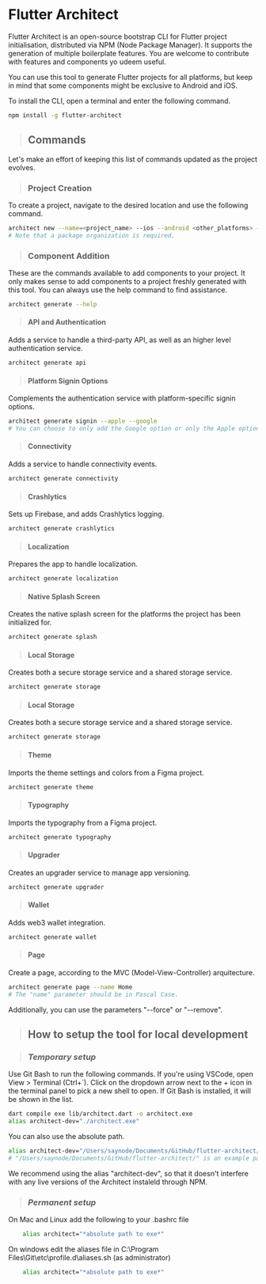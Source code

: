 # Flutter Architect

Flutter Architect is an open-source bootstrap CLI for Flutter project initialisation, distributed via NPM (Node Package Manager). It supports the generation of multiple boilerplate features. You are welcome to contribute with features and components yo udeem useful.

You can use this tool to generate Flutter projects for all platforms, but keep in mind that some components might be exclusive to Android and iOS.

To install the CLI, open a terminal and enter the following command.

```bash
npm install -g flutter-architect 
```

> ## Commands

Let's make an effort of keeping this list of commands updated as the project evolves.

> ### Project Creation

To create a project, navigate to the desired location and use the following command.

```bash
architect new --name=<project_name> --ios --android <other_platforms> --org=<package_organization>
# Note that a package organization is required.
```

> ### Component Addition

These are the commands available to add components to your project. It only makes sense to add components to a project freshly generated with this tool.
You can always use the help command to find assistance.

```bash
architect generate --help
```

> #### **API and Authentication**

Adds a service to handle a third-party API, as well as an higher level authentication service.

```bash
architect generate api
```

> #### **Platform Signin Options**

Complements the authentication service with platform-specific signin options.

```bash
architect generate signin --apple --google
# You can choose to only add the Google option or only the Apple option.
```

> #### **Connectivity**

Adds a service to handle connectivity events.

```bash
architect generate connectivity
```

> #### **Crashlytics**

Sets up Firebase, and adds Crashlytics logging.

```bash
architect generate crashlytics
```

> #### **Localization**

Prepares the app to handle localization.

```bash
architect generate localization
```

> #### **Native Splash Screen**

Creates the native splash screen for the platforms the project has been initialized for.

```bash
architect generate splash
```

> #### **Local Storage**

Creates both a secure storage service and a shared storage service.

```bash
architect generate storage
```

> #### **Local Storage**

Creates both a secure storage service and a shared storage service.

```bash
architect generate storage
```

> #### **Theme**

Imports the theme settings and colors from a Figma project.

```bash
architect generate theme
```

> #### **Typography**

Imports the typography from a Figma project.

```bash
architect generate typography
```

> #### **Upgrader**

Creates an upgrader service to manage app versioning.

```bash
architect generate upgrader
```

> #### **Wallet**

Adds web3 wallet integration.

```bash
architect generate wallet
```

> #### **Page**

Create a page, according to the MVC (Model-View-Controller) arquitecture.

```bash
architect generate page --name Home
# The "name" parameter should be in Pascal Case.
```

Additionally, you can use the parameters "--force" or "--remove".

> ## How to setup the tool for local development

> ### *Temporary setup*

Use Git Bash to run the following commands. If you're using VSCode, open View > Terminal (Ctrl+`). Click on the dropdown arrow next to the + icon in the terminal panel to pick a new shell to open. If Git Bash is installed, it will be shown in the list.

```bash
dart compile exe lib/architect.dart -o architect.exe
alias architect-dev="./architect.exe"  
```

You can also use the absolute path.

```bash
alias architect-dev="/Users/saynode/Documents/GitHub/flutter-architect/architect.exe"
# "/Users/saynode/Documents/GitHub/flutter-architect/" is an example path, and likely not the same as yours.
```

We recommend using the alias "architect-dev", so that it doesn't interfere with any live versions of the Architect instaleld through NPM.

> ### *Permanent setup*

On Mac and Linux add the following to your .bashrc file

```bash
    alias architect="*absolute path to exe*"
```

On windows edit the aliases file in C:\Program Files\Git\etc\profile.d\aliases.sh (as administrator)

```bash
    alias architect="*absolute path to exe*"
```

